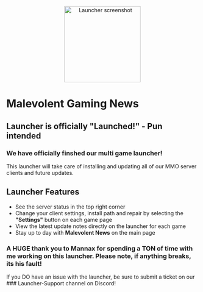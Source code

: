 <p align="center">
  <img
    src="https://github.com/user-attachments/assets/34a30ba1-1adb-4fdf-bd55-97b0fb5882a3"
    alt="Launcher screenshot"
    width="200"
  />
</p>

# Malevolent Gaming News

## Launcher is officially "Launched!" - Pun intended
### We have officially finshed our multi game launcher!
This launcher will take care of installing and updating all of our MMO server clients and future updates.

## Launcher Features
- See the server status in the top right corner
- Change your client settings, install path and repair by selecting the **"Settings"** button on each game page
- View the latest update notes directly on the launcher for each game
- Stay up to day with **Malevolent News** on the main page


### A HUGE thank you to Mannax for spending a TON of time with me working on this launcher. Please note, if anything breaks, its his fault!
If you DO have an issue with the launcher, be sure to submit a ticket on our ### Launcher-Support channel on Discord!
